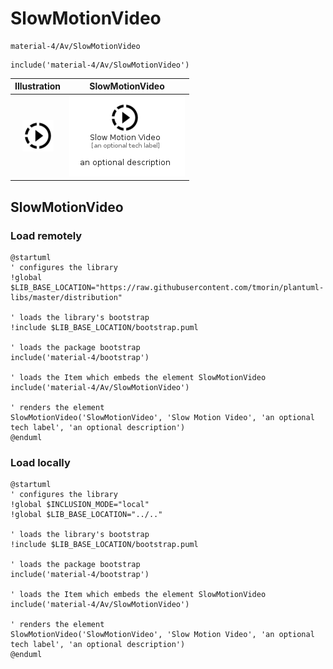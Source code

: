 # SlowMotionVideo


```text
material-4/Av/SlowMotionVideo
```

```text
include('material-4/Av/SlowMotionVideo')
```



| Illustration | SlowMotionVideo |
| :---: | :---: |
| ![illustration for Illustration](../../material-4/Av/SlowMotionVideo.png) | ![illustration for SlowMotionVideo](../../material-4/Av/SlowMotionVideo.Local.png) |




## SlowMotionVideo

### Load remotely
```plantuml
@startuml
' configures the library
!global $LIB_BASE_LOCATION="https://raw.githubusercontent.com/tmorin/plantuml-libs/master/distribution"

' loads the library's bootstrap
!include $LIB_BASE_LOCATION/bootstrap.puml

' loads the package bootstrap
include('material-4/bootstrap')

' loads the Item which embeds the element SlowMotionVideo
include('material-4/Av/SlowMotionVideo')

' renders the element
SlowMotionVideo('SlowMotionVideo', 'Slow Motion Video', 'an optional tech label', 'an optional description')
@enduml
```

### Load locally
```plantuml
@startuml
' configures the library
!global $INCLUSION_MODE="local"
!global $LIB_BASE_LOCATION="../.."

' loads the library's bootstrap
!include $LIB_BASE_LOCATION/bootstrap.puml

' loads the package bootstrap
include('material-4/bootstrap')

' loads the Item which embeds the element SlowMotionVideo
include('material-4/Av/SlowMotionVideo')

' renders the element
SlowMotionVideo('SlowMotionVideo', 'Slow Motion Video', 'an optional tech label', 'an optional description')
@enduml
```

